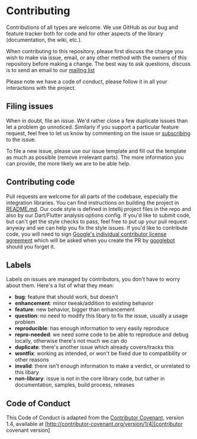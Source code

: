 # Contributing

Contributions of all types are welcome. We use GitHub as our bug and feature tracker both for code and for other aspects of the library (documentation, the wiki, etc.).

When contributing to this repository, please first discuss the change you wish to make via issue,
email, or any other method with the owners of this repository before making a change. The best way to ask  questions, discuss is to send an email to our [mailing list][mailing list]

Please note we have a code of conduct, please follow it in all your interactions with the project.

## Filing issues

When in doubt, file an issue. We'd rather close a few duplicate issues than let a problem go unnoticed.
Similarly if you support a particular feature request, feel free to let us know by commenting on the issue or [subscribing][subscribing] to the issue.

To file a new issue, please use our issue template and fill out the template as much as possible (remove irrelevant parts).
The more information you can provide, the more likely we are to be able help.

## Contributing code

Pull requests are welcome for all parts of the codebase, especially the integration libraries.
You can find instructions on building the project in [README.md][readme].
Our code style is defined in Intellij project files in the repo and also by our Dart/Flutter analysis options config.
If you'd like to submit code, but can't get the style checks to pass, feel free to put up your pull request anyway and we can help you fix the style issues.
If you'd like to contribute code, you will need to sign [Google's individual contributor license agreement][contributor license] which will be asked when you create the PR by [googlebot](https://github.com/googlebot) should you forget it.

## Labels

Labels on issues are managed by contributors, you don't have to worry about them. Here's a list of what they mean:

 * **bug**: feature that should work, but doesn't
 * **enhancement**: minor tweak/addition to existing behavior
 * **feature**: new behavior, bigger than enhancement
 * **question**: no need to modify this libary to fix the issue, usually a usage problem
 * **reproducible**: has enough information to very easily reproduce
 * **repro-needed**: we need some code to be able to reproduce and debug locally, otherwise there's not much we can do
 * **duplicate**: there's another issue which already covers/tracks this
 * **wontfix**: working as intended, or won't be fixed due to compatibility or other reasons
 * **invalid**: there isn't enough information to make a verdict, or unrelated to this libary
 * **non-library**: issue is not in the core library code, but rather in documentation, samples, build process, releases

## Code of Conduct

This Code of Conduct is adapted from the [Contributor Covenant][contributor covenant], version 1.4,
available at [http://contributor-covenant.org/version/1/4][contributor covenant version]

[readme]: README.md
[contributor covenant]: http://contributor-covenant.org
[contributor covenant version]: http://contributor-covenant.org/version/1/4/
[contributor license]: https://developers.google.com/open-source/cla/individual
[mailing list]: https://groups.google.com/g/esizer_group
[subscribing]: https://help.github.com/articles/subscribing-to-conversations 